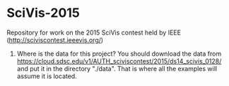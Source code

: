 # SciVis-2015
Repository for work on the 2015 SciVis contest held by IEEE (http://sciviscontest.ieeevis.org/)

1) Where is the data for this project?
    You should download the data from
    https://cloud.sdsc.edu/v1/AUTH_sciviscontest/2015/ds14_scivis_0128/ and put
    it in the directory "./data". That is where all the examples will assume it
    is located.
